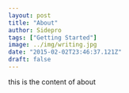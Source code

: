 ```yaml
---
layout: post
title: "About"
author: Sidepro
tags: ["Getting Started"]
image: ../img/writing.jpg
date: "2015-02-02T23:46:37.121Z"
draft: false
---
```



this is the content of about